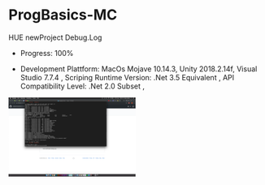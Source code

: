 # ProgBasics-MC

HUE newProject Debug.Log

- Progress: 100%

- Development Plattform: MacOs Mojave 10.14.3, Unity 2018.2.14f, Visual Studio 7.7.4 , Scriping Runtime Version: .Net 3.5 Equivalent , API Compatibility Level: .Net 2.0 Subset , 

<div>

<img src="./Screenshots/ScreenShot_Test.png" width="250">

</div>
